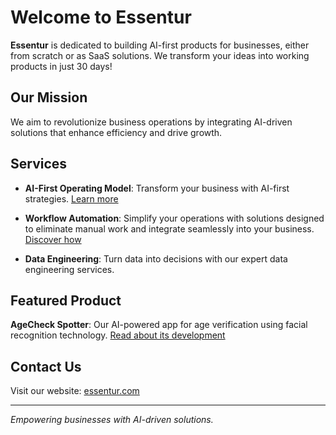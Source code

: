 # Welcome to Essentur

**Essentur** is dedicated to building AI-first products for businesses, either from scratch or as SaaS solutions. We transform your ideas into working products in just 30 days!

## Our Mission

We aim to revolutionize business operations by integrating AI-driven solutions that enhance efficiency and drive growth.

## Services

- **AI-First Operating Model**: Transform your business with AI-first strategies. [Learn more](https://www.essentur.com/offer/)

- **Workflow Automation**: Simplify your operations with solutions designed to eliminate manual work and integrate seamlessly into your business. [Discover how](https://www.essentur.com/tag/operational-transformation/)

- **Data Engineering**: Turn data into decisions with our expert data engineering services.

## Featured Product

**AgeCheck Spotter**: Our AI-powered app for age verification using facial recognition technology. [Read about its development](https://www.essentur.com/ai-facial-recognition-app/)

## Contact Us

Visit our website: [essentur.com](https://essentur.com/)

---

*Empowering businesses with AI-driven solutions.*
